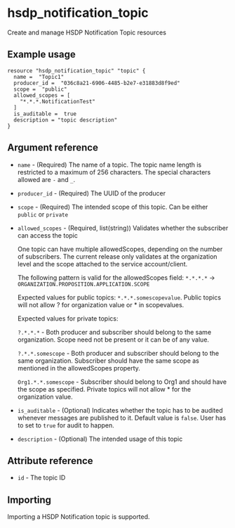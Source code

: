 # hsdp_notification_topic
Create and manage HSDP Notification Topic resources

## Example usage

```hcl
resource "hsdp_notification_topic" "topic" {
  name =  "Topic1"
  producer_id =  "036c8a21-6906-4485-b2e7-e31883d8f9ed"
  scope =  "public"
  allowed_scopes = [
    "*.*.*.NotificationTest"
  ]
  is_auditable =  true
  description = "topic description"
}
```

## Argument reference
* `name` - (Required) The name of a topic. The topic name length is restricted to a maximum of 256 characters. The special characters allowed are `-` and `_`.
* `producer_id` - (Required) The UUID of the producer
* `scope` - (Required) The intended scope of this topic. Can be either `public` or `private`
* `allowed_scopes` - (Required, list(string)) Validates whether the subscriber can access the topic

  One topic can have multiple allowedScopes, depending on the number of subscribers. The current release only validates at the organization level and the scope attached to the service account/client.

  The following pattern is valid for the allowedScopes field:
`*.*.*.*` -> `ORGANIZATION.PROPOSITION.APPLICATION.SCOPE`

  Expected values for public topics: `*.*.*.somescopevalue`. Public topics will not allow ? for organization value or * in scopevalues.

  Expected values for private topics:

  `?.*.*.*` - Both producer and subscriber should belong to the same organization. Scope need not be present or it can be of any value.

  `?.*.*.somescope` - Both producer and subscriber should belong to the same organization. Subscriber should have the same scope as mentioned in the allowedScopes property.

  `Org1.*.*.somescope` - Subscriber should belong to Org1 and should have the scope as specified.
Private topics will not allow * for the organization value.

* `is_auditable` - (Optional) Indicates whether the topic has to be audited whenever messages are published to it. Default value is `false`. User has to set to `true` for audit to happen.
* `description` - (Optional) The intended usage of this topic

## Attribute reference
* `id` - The topic ID

## Importing
Importing a HSDP Notification topic is supported.